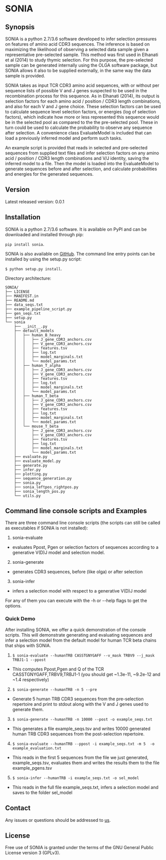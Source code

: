 # SONIA

## Synopsis

SONIA is a python 2.7/3.6  software developed to infer selection pressures on features of amino acid CDR3 sequences. The inference is based on maximizing the likelihood of observing a selected data sample given a representative pre-selected sample. This method was first used in Elhanati et al (2014) to study thymic selection. For this purpose, the pre-selected sample can be generated internally using the OLGA software package, but SONIA allows it also to be supplied externally, in the same way the data sample is provided.

SONIA takes as input TCR CDR3 amino acid sequences, with or without per sequence lists of possible V and J genes suspected to be used in the recombination process for this sequence. As in Elhanati (2014), its output is selection factors for each amino acid / position / CDR3 length combinations, and also for each V and J gene choice. These selection factors can be used to calculate sequence level selection factors, or energies (log of selection factors), which indicate how more or less represented this sequence would be in the selected pool as compared to the the pre-selected pool. These in turn could be used to calculate the probability to observe any sequence after selection. A convenience class EvaluateModel is included that can load a previously inferred model and perform such tasks.

An example script is provided that reads in selected and pre-selected sequences from supplied text files and infer selection factors on any amino acid / position / CDR3 length combinations and V/J identity, saving the inferred model to a file. Then the model is loaded into the EvaluateModel to generate sequences before and after selection, and calculate probabilities and energies for the generated sequences.

## Version
Latest released version: 0.0.1

## Installation
SONIA is a python 2.7/3.6 software. It is available on PyPI and can be downloaded and installed through pip:

 ```pip install sonia```.

SONIA is also available on [GitHub](https://github.com/statbiophys/SONIA). The command line entry points can be installed by using the setup.py script:

 ```$ python setup.py install```.

Directory architecture:
```
SONIA/
├── LICENSE
├── MANIFEST.in
├── README.md
├── data_seqs.txt
├── example_pipeline_script.py
├── gen_seqs.txt
├── setup.py
└── sonia
    ├── __init__.py
    ├── default_models
    │   ├── human_B_heavy
    │   │   ├── J_gene_CDR3_anchors.csv
    │   │   ├── V_gene_CDR3_anchors.csv
    │   │   ├── features.tsv
    │   │   ├── log.txt
    │   │   ├── model_marginals.txt
    │   │   └── model_params.txt
    │   ├── human_T_alpha
    │   │   ├── J_gene_CDR3_anchors.csv
    │   │   ├── V_gene_CDR3_anchors.csv
    │   │   ├── features.tsv
    │   │   ├── log.txt
    │   │   ├── model_marginals.txt
    │   │   └── model_params.txt
    │   ├── human_T_beta
    │   │   ├── J_gene_CDR3_anchors.csv
    │   │   ├── V_gene_CDR3_anchors.csv
    │   │   ├── features.tsv
    │   │   ├── log.txt
    │   │   ├── model_marginals.txt
    │   │   └── model_params.txt
    │   └── mouse_T_beta
    │       ├── J_gene_CDR3_anchors.csv
    │       ├── V_gene_CDR3_anchors.csv
    │       ├── features.tsv
    │       ├── log.txt
    │       ├── model_marginals.txt
    │       └── model_params.txt
    ├── evaluate.py
    ├── evaluate_model.py
    ├── generate.py
    ├── infer.py
    ├── plotting.py
    ├── sequence_generation.py
    ├── sonia.py
    ├── sonia_leftpos_rightpos.py
    ├── sonia_length_pos.py
    └── utils.py
```

## Command line console scripts and Examples

There are three command line console scripts (the scripts can still be called as executables if SONIA is not installed):
1. sonia-evaluate
  * evaluates Ppost, Pgen or selection factors of sequences according to a generative V(D)J model and selection model.
2. sonia-generate
  * generates CDR3 sequences, before (like olga) or after selection
3. sonia-infer
  * infers a selection model with respect to a generative V(D)J model

For any of them you can execute with the -h or --help flags to get the options.

### Quick Demo
After installing SONIA, we offer a quick demonstration of the console scripts. This will demonstrate generating and evaluating sequences and infer a selection model from the default model for human TCR beta chains that ships with SONIA. 

1. ```$ sonia-evaluate --humanTRB CASSTGNYGAFF --v_mask TRBV9 --j_mask TRBJ1-1 --ppost```
  * This computes Ppost,Pgen and Q of the TCR CASSTGNYGAFF,TRBV9,TRBJ1-1 (you should get ~1.3e-11, ~9.2e-12 and ~1.4 respectively)

2. ```$ sonia-generate --humanTRB -n 5 --pre```
  * Generate 5 human TRB CDR3 sequences from the pre-selection repertoire and print to stdout along with the V and J genes used to generate them.

3. ```$ sonia-generate --humanTRB -n 10000 --post -o example_seqs.txt```
  * This generates a file example_seqs.tsv and writes 10000 generated human TRB CDR3 sequences from the post-selection repertoire.

4. ```$ sonia-evaluate --humanTRB --ppost -i example_seqs.txt -m 5  -o example_evaluation.txt```
  * This reads in the first 5 sequences from the file we just generated, example_seqs.tsv, evaluates them and writes the results them to the file example_pgens.tsv
  
5. ```$ sonia-infer --humanTRB -i example_seqs.txt -o sel_model```
  * This reads in the full file example_seqs.txt, infers a selection model and saves to the folder sel_model

## Contact

Any issues or questions should be addressed to [us](mailto:zachary.sethna@gmail.com,giulioisac@gmail.com).

## License

Free use of SONIA is granted under the terms of the GNU General Public License version 3 (GPLv3).